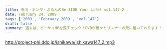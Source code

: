 ```yaml
---
title: 石川・ホンマ・ぶるんのBe-SIDE Your Life! vol.147-2
date: February 24, 2009
tags: ['2009', 'February 2009', 'vol.147']
draft: false
summary: 週末は、ビーサイHPを要チェック！DVDが続々とリスナーの元に届いております！ご覧になった方は、賛辞批評異論反論・・・なんでもお待ちしておりますのでお買い求め頂いた方はどうぞ感想を番組まで。NAMAE
---
```


http://project-phi.ddo.jp/ishikawa/ishikawa147_2.mp3